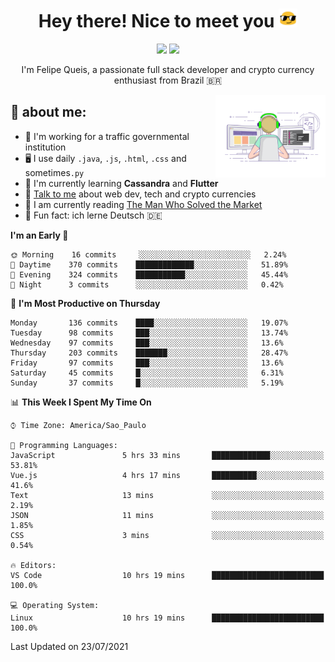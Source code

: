 
<h1 align="center">Hey there! Nice to meet you <img src="assets/sunglasses.gif" width="30"/></h1>

<p align="center">
  <a href="https://www.linkedin.com/in/fqueis"><img src="https://img.shields.io/badge/-LinkedIn-blue?style=flat&logo=Linkedin&logoColor=white" /></a>
  <a href="mailto:fqueis@gmail.com"><img src="https://img.shields.io/badge/-Gmail-c14438?style=flat&logo=Gmail&logoColor=white" /></a>
</p>

<p align="center">I'm Felipe Queis, a passionate full stack developer and crypto currency enthusiast from Brazil 🇧🇷</p>

<img width="35%" align="right" alt="fqueis" src="assets/profile.gif" /></p>

## 🤵 about me:

- 🏢 I'm working for a traffic governmental institution
- 🖥️ I use daily `.java`, `.js`, `.html`, `.css` and sometimes`.py`
- 🌱 I'm currently learning **Cassandra** and **Flutter**
- 💬 [Talk to me](https://github.com/fqueis/fqueis/discussions) about web dev, tech and crypto currencies
- 📖 I am currently reading [The Man Who Solved the Market](https://amzn.com/073521798X)
- 💭 Fun fact: ich lerne Deutsch 🇩🇪

<!--START_SECTION:waka-->
**I'm an Early 🐤** 

```text
🌞 Morning    16 commits     ░░░░░░░░░░░░░░░░░░░░░░░░░   2.24% 
🌆 Daytime    370 commits    █████████████░░░░░░░░░░░░   51.89% 
🌃 Evening    324 commits    ███████████░░░░░░░░░░░░░░   45.44% 
🌙 Night      3 commits      ░░░░░░░░░░░░░░░░░░░░░░░░░   0.42%

```
📅 **I'm Most Productive on Thursday** 

```text
Monday       136 commits    ████░░░░░░░░░░░░░░░░░░░░░   19.07% 
Tuesday      98 commits     ███░░░░░░░░░░░░░░░░░░░░░░   13.74% 
Wednesday    97 commits     ███░░░░░░░░░░░░░░░░░░░░░░   13.6% 
Thursday     203 commits    ███████░░░░░░░░░░░░░░░░░░   28.47% 
Friday       97 commits     ███░░░░░░░░░░░░░░░░░░░░░░   13.6% 
Saturday     45 commits     █░░░░░░░░░░░░░░░░░░░░░░░░   6.31% 
Sunday       37 commits     █░░░░░░░░░░░░░░░░░░░░░░░░   5.19%

```


📊 **This Week I Spent My Time On** 

```text
⌚︎ Time Zone: America/Sao_Paulo

💬 Programming Languages: 
JavaScript               5 hrs 33 mins       █████████████░░░░░░░░░░░░   53.81% 
Vue.js                   4 hrs 17 mins       ██████████░░░░░░░░░░░░░░░   41.6% 
Text                     13 mins             ░░░░░░░░░░░░░░░░░░░░░░░░░   2.19% 
JSON                     11 mins             ░░░░░░░░░░░░░░░░░░░░░░░░░   1.85% 
CSS                      3 mins              ░░░░░░░░░░░░░░░░░░░░░░░░░   0.54%

🔥 Editors: 
VS Code                  10 hrs 19 mins      █████████████████████████   100.0%

💻 Operating System: 
Linux                    10 hrs 19 mins      █████████████████████████   100.0%

```


 Last Updated on 23/07/2021
<!--END_SECTION:waka-->
